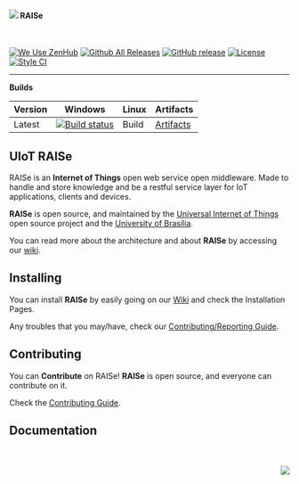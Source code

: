 <h4><img src="http://i.imgur.com/Ftmda0f.png"/> RAISe</h4>
<br>

[![We Use ZenHub](https://raw.githubusercontent.com/ZenHubIO/support/master/zenhub-badge.png)](https://zenhub.com) [![Github All Releases](https://img.shields.io/github/downloads/sant0ro/raise/total.svg)]() [![GitHub release](https://img.shields.io/github/release/sant0ro/raise.svg)]() [![License](https://img.shields.io/badge/License-Apache%202.0-blue.svg)](https://opensource.org/licenses/Apache-2.0) [![Style CI](https://styleci.io/repos/91028140/shield?style=flat)](https://styleci.io/repos/91028140/) 

<hr>

<b>Builds</b>

Version | Windows | Linux | Artifacts |
--------|---------|-------|-----------|
Latest  | [![Build status](https://ci.appveyor.com/api/projects/status/pfa62986wf69cawp?svg=true)](https://ci.appveyor.com/project/sant0ro/raise)   | Build | [Artifacts](https://ci.appveyor.com/project/sant0ro/raise/branch/sbr/artifacts) |

UIoT RAISe
----------

RAISe is an <b>Internet of Things</b> open web service open middleware. Made to handle and store knowledge and be a restful service layer for IoT applications, clients and devices.

<b>RAISe</b> is open source, and maintained by the [Universal Internet of Things](https://uiot.org) open source project and the [University of Brasília](http://www.unb.br).

You can read more about the architecture and about <b>RAISe</b> by accessing our [wiki](wiki).

Installing
----------

You can install <b>RAISe</b> by easily going on our [Wiki](wiki) and check the Installation Pages.

Any troubles that you may/have, check our [Contributing/Reporting Guide](sbr/CONTRIBUTING.md).

Contributing
------------

You can <b>Contribute</b> on RAISe! <b>RAISe</b> is open source, and everyone can contribute on it.

Check the [Contributing Guide](sbr/CONTRIBUTING.md).

Documentation
-------------



<br>
<br>
<img align="right" src="http://3.bp.blogspot.com/_0oAS_01e8zM/SfEXdfGyQRI/AAAAAAAAAEI/D94K-PR5owU/s200/unb_logo.gif">
